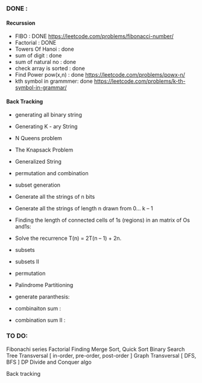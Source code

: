 ### DONE : 

#### Recurssion 
* FIBO                  : DONE https://leetcode.com/problems/fibonacci-number/
* Factorial             : DONE
* Towers Of Hanoi       : done
* sum of digit          : done     
* sum of natural no     : done 
* check array is sorted : done
* Find Power pow(x,n)   : done https://leetcode.com/problems/powx-n/
* kth symbol in grammmer: done https://leetcode.com/problems/k-th-symbol-in-grammar/

#### Back Tracking 

* generating all binary string 
* Generating K - ary String
* N Queens problem 
* The Knapsack Problem
* Generalized String
* permutation and combination 
* subset generation

* Generate all the strings of n bits
* Generate all the strings of length n drawn from 0... k – 1
* Finding the length of connected cells of 1s (regions) in an matrix of Os and1s:
* Solve the recurrence T(n) = 2T(n – 1) + 2n.

* subsets 
* subsets II
* permutation
* Palindrome Partitioning
* generate paranthesis:
* combinaiton sum     :
* combination sum II  :


### TO DO:

Fibonachi series
Factorial Finding
Merge Sort, Quick Sort
Binary Search
Tree Transversal [ in-order, pre-order, post-order ]
Graph Transversal [ DFS, BFS ]
DP
Divide and  Conquer algo

Back tracking